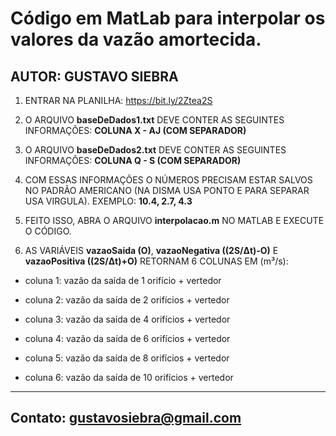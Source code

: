 # Código em MatLab para interpolar os valores da vazão amortecida.

## AUTOR: GUSTAVO SIEBRA

1. ENTRAR NA PLANILHA: https://bit.ly/2Ztea2S

2. O ARQUIVO **baseDeDados1.txt** DEVE CONTER AS SEGUINTES INFORMAÇÕES: __**COLUNA X - AJ (COM SEPARADOR)**__

3. O ARQUIVO **baseDeDados2.txt** DEVE CONTER AS SEGUINTES INFORMAÇÕES: __**COLUNA Q - S (COM SEPARADOR)**__

4. COM ESSAS INFORMAÇÕES O NÚMEROS PRECISAM ESTAR SALVOS NO PADRÃO AMERICANO (NA DISMA USA PONTO E PARA SEPARAR USA VIRGULA). EXEMPLO: **10.4, 2.7, 4.3**

5. FEITO ISSO, ABRA O ARQUIVO **interpolacao.m** NO MATLAB E EXECUTE O CÓDIGO. 

6. AS VARIÁVEIS **vazaoSaida (O)**, **vazaoNegativa ((2S/Δt)-O)** E **vazaoPositiva ((2S/Δt)+O)** RETORNAM 6 COLUNAS EM (m³/s):
 <ul><li> coluna 1: vazão da saída de 1 orifício + vertedor</ul></li>
 <ul><li> coluna 2: vazão da saída de 2 orifícios + vertedor</ul></li>
 <ul><li> coluna 3: vazão da saída de 4 orifícios + vertedor</ul></li>
 <ul><li> coluna 4: vazão da saída de 6 orifícios + vertedor</ul></li>
 <ul><li> coluna 5: vazão da saída de 8 orifícios + vertedor</ul></li>
 <ul><li> coluna 6: vazão da saída de 10 orifícios + vertedor</ul></li>

---

## Contato: gustavosiebra@gmail.com